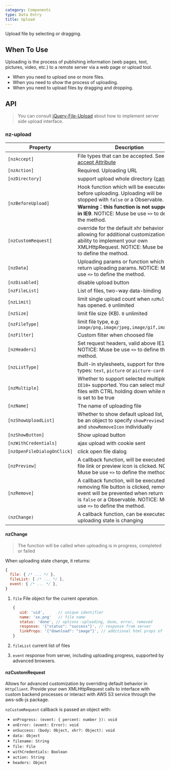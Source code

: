 ```yaml
---
category: Components
type: Data Entry
title: Upload
---
```


Upload file by selecting or dragging.

## When To Use

Uploading is the process of publishing information (web pages, text, pictures, video, etc.) to a remote server via a web page or upload tool.

- When you need to upload one or more files.
- When you need to show the process of uploading.
- When you need to upload files by dragging and dropping.

## API

> You can consult [jQuery-File-Upload](https://github.com/blueimp/jQuery-File-Upload/wiki) about how to implement server side upload interface.

### nz-upload

| Property | Description | Type | Default |
| --- | --- | --- | --- |
| `[nzAccept]` | File types that can be accepted. See [input accept Attribute](https://developer.mozilla.org/en-US/docs/Web/HTML/Element/input#attr-accept) | `string` | - |
| `[nzAction]` | Required. Uploading URL | `string` | - |
| `[nzDirectory]` | support upload whole directory ([caniuse](https://caniuse.com/#feat=input-file-directory)) | `boolean` | `false` |
| `[nzBeforeUpload]` | Hook function which will be executed before uploading. Uploading will be stopped with `false` or a Observable. **Warning：this function is not supported in IE9**. NOTICE: Muse be use `=>` to define the method. | `(file: UploadFile, fileList: UploadFile[]) => boolean｜Observable<boolean>` | - |
| `[nzCustomRequest]` | override for the default xhr behavior allowing for additional customization and ability to implement your own XMLHttpRequest. NOTICE: Muse be use `=>` to define the method. | `(item) => Subscription` | - |
| `[nzData]` | Uploading params or function which can return uploading params. NOTICE: Muse be use `=>` to define the method. | `Object｜((file: UploadFile) => Object)` | - |
| `[nzDisabled]` | disable upload button | `boolean` | `false` |
| `[nzFileList]` | List of files, two-way data-binding | `UploadFile[]` | - |
| `[nzLimit]` | limit single upload count when `nzMultiple` has opened. `0` unlimited | `number` | `0` |
| `[nzSize]` | limit file size (KB). `0` unlimited | `number` | `0` |
| `[nzFileType]` | limit file type, e.g: `image/png,image/jpeg,image/gif,image/bmp` | `string` | - |
| `[nzFilter]` | Custom filter when choosed file | `UploadFilter[]` | - |
| `[nzHeaders]` | Set request headers, valid above IE10. NOTICE: Muse be use `=>` to define the method.  | `Object｜((file: UploadFile) => Object)` | - |
| `[nzListType]` | Built-in stylesheets, support for three types: `text`, `picture` or `picture-card` | `'text'｜'picture'｜'picture-card'` | `'text'` |
| `[nzMultiple]` | Whether to support selected multiple file. `IE10+` supported. You can select multiple files with CTRL holding down while multiple is set to be true | `boolean` | `false` |
| `[nzName]` | The name of uploading file | `string` | `'file'` |
| `[nzShowUploadList]` | Whether to show default upload list, could be an object to specify `showPreviewIcon` and `showRemoveIcon` individually | `boolean｜{ showPreviewIcon?: boolean, showRemoveIcon?: boolean }` | `true` |
| `[nzShowButton]` | Show upload button | `boolean` | `true` |
| `[nzWithCredentials]` | ajax upload with cookie sent | `boolean` | `false` |
| `[nzOpenFileDialogOnClick]` | click open file dialog | `boolean` | `true` |
| `[nzPreview]` | A callback function, will be executed when file link or preview icon is clicked. NOTICE: Muse be use `=>` to define the method. | `(file: UploadFile) => void` | - |
| `[nzRemove]` | A callback function, will be executed when removing file button is clicked, remove event will be prevented when return value is `false` or a Observable. NOTICE: Muse be use `=>` to define the method.  | `(file: UploadFile) => boolean｜Observable<boolean>` | - |
| `(nzChange)` | A callback function, can be executed when uploading state is changing | `EventEmitter<UploadChangeParam>` | - |

#### nzChange

> The function will be called when uploading is in progress, completed or failed

When uploading state change, it returns:

```js
{
  file: { /* ... */ },
  fileList: [ /* ... */ ],
  event: { /* ... */ },
}
```

1. `file` File object for the current operation.

   ```js
   {
      uid: 'uid',      // unique identifier
      name: 'xx.png'   // file name
      status: 'done', // options：uploading, done, error, removed
      response: '{"status": "success"}', // response from server
      linkProps: '{"download": "image"}', // additional html props of file link
   }
   ```

2. `fileList` current list of files
3. `event` response from server, including uploading progress, supported by advanced browsers.

#### nzCustomRequest

Allows for advanced customization by overriding default behavior in `HttpClient`. Provide your own XMLHttpRequest calls to interface with custom backend processes or interact with AWS S3 service through the aws-sdk-js package.

`nzCustomRequest` callback is passed an object with:

- `onProgress: (event: { percent: number }): void`
- `onError: (event: Error): void`
- `onSuccess: (body: Object, xhr?: Object): void`
- `data: Object`
- `filename: String`
- `file: File`
- `withCredentials: Boolean`
- `action: String`
- `headers: Object`
